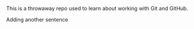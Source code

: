 This is a throwaway repo used to learn about working with Git and GitHub.

Adding another sentence 
